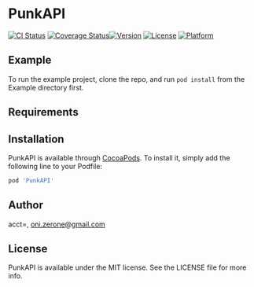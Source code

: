 # PunkAPI

[![CI Status](https://img.shields.io/travis/acct<blob>=<NULL>/PunkAPI.svg?style=flat)](https://travis-ci.org/acct<blob>=<NULL>/PunkAPI)
[![Coverage Status](https://coveralls.io/repos/github/Oni-zerone/PunkAPI/badge.svg?branch=develop)](https://coveralls.io/github/Oni-zerone/PunkAPI?branch=develop)[![Version](https://img.shields.io/cocoapods/v/PunkAPI.svg?style=flat)](https://cocoapods.org/pods/PunkAPI) 
[![License](https://img.shields.io/cocoapods/l/PunkAPI.svg?style=flat)](https://cocoapods.org/pods/PunkAPI)
[![Platform](https://img.shields.io/cocoapods/p/PunkAPI.svg?style=flat)](https://cocoapods.org/pods/PunkAPI)

## Example

To run the example project, clone the repo, and run `pod install` from the Example directory first.

## Requirements

## Installation

PunkAPI is available through [CocoaPods](https://cocoapods.org). To install
it, simply add the following line to your Podfile:

```ruby
pod 'PunkAPI'
```

## Author

acct<blob>=<NULL>, oni.zerone@gmail.com

## License

PunkAPI is available under the MIT license. See the LICENSE file for more info.
